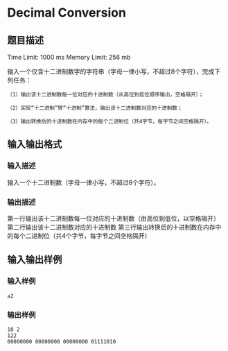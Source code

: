 #  Decimal Conversion

## 题目描述

Time Limit: 1000 ms
Memory Limit: 256 mb

输入一个仅含十二进制数字的字符串（字母一律小写，不超过8个字符），完成下列任务：

    （1）输出该十二进制数每一位对应的十进制数（从高位到低位顺序输出，空格隔开）；

    （2）实现“十二进制”转“十进制”算法，输出该十二进制数对应的十进制数；

    （3）输出转换后的十进制数在内存中的每个二进制位（共4字节，每字节之间空格隔开）。

## 输入输出格式

### 输入描述

输入一个十二进制数（字母一律小写，不超过8个字符）。

### 输出描述

第一行输出该十二进制数每一位对应的十进制数（由高位到低位，以空格隔开）
第二行输出该十二进制数对应的十进制数
第三行输出转换后的十进制数在内存中的每个二进制位（共4个字节，每字节之间空格隔开）

## 输入输出样例


### 输入样例

```
a2
```

### 输出样例

```
10 2
122
00000000 00000000 00000000 01111010
``` 